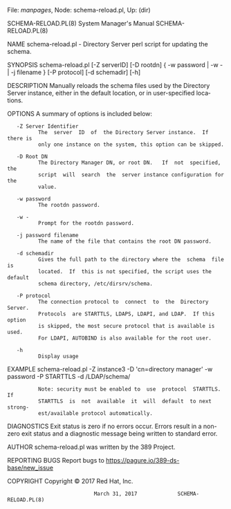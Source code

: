 File: *manpages*,  Node: schema-reload.pl,  Up: (dir)

SCHEMA-RELOAD.PL(8)         System Manager's Manual        SCHEMA-RELOAD.PL(8)



NAME
       schema-reload.pl  -  Directory  Server  perl  script  for  updating the
       schema.

SYNOPSIS
       schema-reload.pl [-Z serverID] [-D rootdn] { -w password | -w  -  |  -j
       filename } [-P protocol] [-d schemadir] [-h]

DESCRIPTION
       Manually  reloads  the  schema  files  used  by  the  Directory  Server
       instance, either in the default location, or  in  user-specified  loca‐
       tions.

OPTIONS
       A summary of options is included below:

       -Z Server Identifier
              The  server  ID  of  the Directory Server instance.  If there is
              only one instance on the system, this option can be skipped.

       -D Root DN
              The Directory Manager DN, or root DN.   If  not  specified,  the
              script  will  search  the  server instance configuration for the
              value.

       -w password
              The rootdn password.

       -w -
              Prompt for the rootdn password.

       -j password filename
              The name of the file that contains the root DN password.

       -d schemadir
              Gives the full path to the directory where the  schema  file  is
              located.  If  this is not specified, the script uses the default
              schema directory, /etc/dirsrv/schema.

       -P protocol
              The connection protocol to  connect  to  the  Directory  Server.
              Protocols  are STARTTLS, LDAPS, LDAPI, and LDAP.  If this option
              is skipped, the most secure protocol that is available is  used.
              For LDAPI, AUTOBIND is also available for the root user.

       -h
              Display usage

EXAMPLE
       schema-reload.pl  -Z instance3 -D 'cn=directory manager' -w password -P
       STARTTLS -d /LDAP/schema/

              Note: security must be enabled to  use  protocol  STARTTLS.   If
              STARTTLS  is  not  available  it  will  default  to next strong‐
              est/available protocol automatically.

DIAGNOSTICS
       Exit status is zero if no errors occur.  Errors result  in  a  non-zero
       exit status and a diagnostic message being written to standard error.

AUTHOR
       schema-reload.pl was written by the 389 Project.

REPORTING BUGS
       Report bugs to https://pagure.io/389-ds-base/new_issue

COPYRIGHT
       Copyright © 2017 Red Hat, Inc.



                                March 31, 2017             SCHEMA-RELOAD.PL(8)
